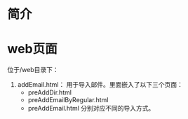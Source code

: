 # 简介

# web页面
位于/web目录下：
1. addEmail.html： 用于导入邮件。里面嵌入了以下三个页面：
   * preAddDir.html
   * preAddEmailByRegular.html
   * preAddEmail.html 分别对应不同的导入方式。